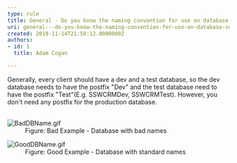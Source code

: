 ```yaml
---
type: rule
title: General - Do you know the naming convention for use on database server test and production?
uri: general---do-you-know-the-naming-convention-for-use-on-database-server-test-and-production
created: 2019-11-14T21:59:12.0000000Z
authors:
- id: 1
  title: Adam Cogan

---
```




<span class='intro'> <p class="ssw15-rteElement-P">Generally, every client should have a dev and a test database, so the dev database needs to have the postfix &quot;Dev&quot; and the test database need to have the postfix &quot;Test&quot;(E.g. SSWCRMDev, SSWCRMTest). However, you don't need any postfix for the&#160;production database.​​​<br><br></p> </span>

<dl class="badImage"><dt><img src="./BadDBName.gif" alt="BadDBName.gif" />​</dt><dd>Figure&#58; Bad Example -&#160;Database with bad names<br></dd></dl><dl class="goodImage"><dt><img src="./GoodDBName.gif" alt="GoodDBName.gif" /></dt><dd>Figure&#58; Good Example -&#160;​Database with standard names</dd></dl>​<br>


